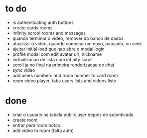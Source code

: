 # to do

- is authenticating auth buttons
- create cards rooms
- infinity scrool rooms and messages
- quando terminar o video, remover do banco de dados
- atualizar o video, quando comecar um novo, pausado, ou seek
- ajeitar initial load que nao abre o modal login
- profile modal com edit avatar url, nickname
- virtualizacao de lista com infinity scroll
- scroll ja no final na primeira renderizacao do chat
- sync video
- add users numbers and room number to card room
- room video player, tabs users lists and videos lists

# done

- criar o usuario na tabela public.user depois de autenticado
- create room
- entrar para room botao
- add video to room (falta auth)
